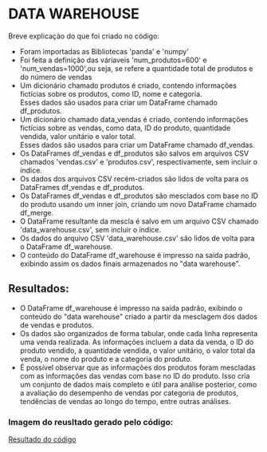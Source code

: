 <h1>DATA WAREHOUSE</h1>
<p>Breve explicação do que foi criado no código:</p>
<ul>
  <li>Foram importadas as Bibliotecas 'panda' e 'numpy'</li>
  <li>Foi feita a definição das váriaveis 'num_produtos=600' e 'num_vendas=1000',ou seja, se refere a quantidade total de produtos e do número de vendas </li>
  <li>Um dicionário chamado produtos é criado, contendo informações fictícias sobre os produtos, como ID, nome e categoria.<br>
   Esses dados são usados para criar um DataFrame chamado df_produtos.</li>
  <li>Um dicionário chamado data_vendas é criado, contendo informações fictícias sobre as vendas, como data, ID do produto, quantidade vendida, valor unitário e valor total.<br>
Esses dados são usados para criar um DataFrame chamado df_vendas.</li>
  <li>Os DataFrames df_vendas e df_produtos são salvos em arquivos CSV chamados 'vendas.csv' e 'produtos.csv', respectivamente, sem incluir o índice.</li>
  <li>Os dados dos arquivos CSV recém-criados são lidos de volta para os DataFrames df_vendas e df_produtos.</li>
  <li>Os DataFrames df_vendas e df_produtos são mesclados com base no ID do produto usando um inner join, criando um novo DataFrame chamado df_merge.</li>
  <li>O DataFrame resultante da mescla é salvo em um arquivo CSV chamado 'data_warehouse.csv', sem incluir o índice.</li>
  <li>Os dados do arquivo CSV 'data_warehouse.csv' são lidos de volta para o DataFrame df_warehouse.</li>
  <li>O conteúdo do DataFrame df_warehouse é impresso na saída padrão, exibindo assim os dados finais armazenados no "data warehouse".</li>
</ul>
<h2>Resultados:</h2>
<ul>
  <li>O DataFrame df_warehouse é impresso na saída padrão, exibindo o conteúdo do "data warehouse" criado a partir da mesclagem dos dados de vendas e produtos.</li>
  <li>Os dados são organizados de forma tabular, onde cada linha representa uma venda realizada. As informações incluem a data da venda, o ID do produto vendido, a quantidade vendida, o valor unitário, o valor total da venda, o nome do produto e a categoria do produto.</li>
  <li>É possível observar que as informações dos produtos foram mescladas com as informações das vendas com base no ID do produto. Isso cria um conjunto de dados mais completo e útil para análise posterior, como a avaliação do desempenho de vendas por categoria de produtos, tendências de vendas ao longo do tempo, entre outras análises.</li>
</ul>
<h3>Imagem do reusltado gerado pelo código:</h3>
<a href="https://github.com/HillaryFerreira/Data-warehouse-Lake/assets/129438048/836ea5ca-2d20-4ce4-bc6b-321c129d58db">Resultado do código</a>

